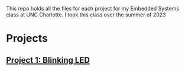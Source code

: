 This repo holds all the files for each project for my Embedded Systems class at UNC Charlotte. I took this class over the summer of 2023
# Projects
## [Project 1: Blinking LED](./Blinky)